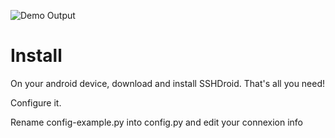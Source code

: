 ![Demo Output](http://files.mydnic.be/androidfileswitch/AndroidRandomFileSwitcher-WiFi.PNG)

# Install
On your android device, download and install SSHDroid.
That's all you need!

Configure it.

Rename config-example.py into config.py and edit your connexion info
